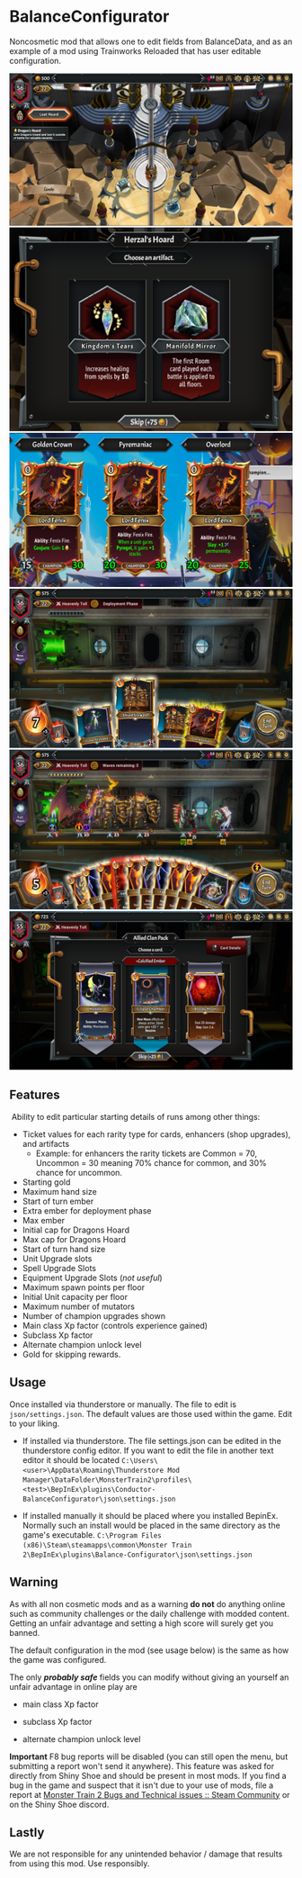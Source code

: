 # BalanceConfigurator

Noncosmetic mod that allows one to edit fields from BalanceData, and as an example of a mod using Trainworks Reloaded that has user editable configuration.

![starting](https://github.com/Monster-Train-2-Modding-Group/Balance-Configurator/blob/main/screenshots/starting.png)
![relic_draft](https://github.com/Monster-Train-2-Modding-Group/Balance-Configurator/blob/main/screenshots/relic_reward.png)
![champion_upgrade](https://github.com/Monster-Train-2-Modding-Group/Balance-Configurator/blob/main/screenshots/champion_upgrades.png)
![deployment](https://github.com/Monster-Train-2-Modding-Group/Balance-Configurator/blob/main/screenshots/deployment.png)
![battle](https://github.com/Monster-Train-2-Modding-Group/Balance-Configurator/blob/main/screenshots/battle.png)
![card_draft](https://github.com/Monster-Train-2-Modding-Group/Balance-Configurator/blob/main/screenshots/card_draft.png)

## Features

 Ability to edit particular starting details of runs among other things:

* Ticket values for each rarity type for cards, enhancers (shop upgrades), and artifacts
  * Example: for enhancers the rarity tickets are Common = 70, Uncommon = 30 meaning 70% chance for common, and 30% chance for uncommon.
* Starting gold
* Maximum hand size
* Start of turn ember
* Extra ember for deployment phase
* Max ember
* Initial cap for Dragons Hoard
* Max cap for Dragons Hoard
* Start of turn hand size
* Unit Upgrade slots
* Spell Upgrade Slots
* Equipment Upgrade Slots (*not useful*)
* Maximum spawn points per floor
* Initial Unit capacity per floor
* Maximum number of mutators
* Number of champion upgrades shown
* Main class Xp factor (controls experience gained)
* Subclass Xp factor
* Alternate champion unlock level
* Gold for skipping rewards.



## Usage

Once installed via thunderstore or manually. The file to edit is `json/settings.json`. The default values are those used within the game. Edit to your liking.

* If installed via thunderstore. The file settings.json can be edited in the thunderstore config editor. If you want to edit the file in another text editor it should be located `C:\Users\<user>\AppData\Roaming\Thunderstore Mod Manager\DataFolder\MonsterTrain2\profiles\<test>\BepInEx\plugins\Conductor-BalanceConfigurator\json\settings.json`

* If installed manually it should be placed where you installed BepinEx. Normally such an install would be placed in the same directory as the game's executable.
  `C:\Program Files (x86)\Steam\steamapps\common\Monster Train 2\BepInEx\plugins\Balance-Configurator\json\settings.json`



## Warning

As with all non cosmetic mods and as a warning **do not** do anything online such as community challenges or the daily challenge with modded content. Getting an unfair advantage and setting a high score will surely get you banned.

The default configuration in the mod (see usage below) is the same as how the game was configured.

The only ***probably safe*** fields you can modify without giving an yourself an unfair advantage in online play are

- main class Xp factor

- subclass Xp factor

- alternate champion unlock level



**Important** F8 bug reports will be disabled (you can still open the menu, but submitting a report won't send it anywhere). This feature was asked for directly from Shiny Shoe and should be present in most mods. If you find a bug in the game and suspect that it isn't due to your use of mods, file a report  at [Monster Train 2 Bugs and Technical issues :: Steam Community](https://steamcommunity.com/app/2742830/discussions/1/) or on the Shiny Shoe discord.

## Lastly

We are not responsible for any unintended behavior / damage that results from using this mod. Use responsibly.
